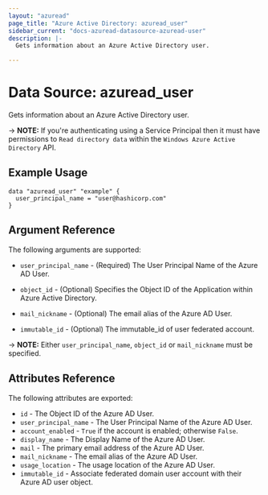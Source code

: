 ```yaml
---
layout: "azuread"
page_title: "Azure Active Directory: azuread_user"
sidebar_current: "docs-azuread-datasource-azuread-user"
description: |-
  Gets information about an Azure Active Directory user.

---
```


# Data Source: azuread_user

Gets information about an Azure Active Directory user.

-> **NOTE:** If you're authenticating using a Service Principal then it must have permissions to `Read directory data` within the `Windows Azure Active Directory` API.

## Example Usage

```hcl
data "azuread_user" "example" {
  user_principal_name = "user@hashicorp.com"
}
```

## Argument Reference

The following arguments are supported:

* `user_principal_name` - (Required) The User Principal Name of the Azure AD User.

* `object_id` - (Optional) Specifies the Object ID of the Application within Azure Active Directory.

* `mail_nickname` - (Optional) The email alias of the Azure AD User.

* `immutable_id` - (Optional) The immutable_id of user federated account.

-> **NOTE:** Either `user_principal_name`, `object_id` or `mail_nickname` must be specified.

## Attributes Reference

The following attributes are exported:

* `id` - The Object ID of the Azure AD User.
* `user_principal_name` - The User Principal Name of the Azure AD User.
* `account_enabled` - `True` if the account is enabled; otherwise `False`.
* `display_name` - The Display Name of the Azure AD User.
* `mail` - The primary email address of the Azure AD User.
* `mail_nickname` - The email alias of the Azure AD User.
* `usage_location` - The usage location of the Azure AD User.
* `immutable_id` - Associate federated domain user account with their Azure AD user object.
